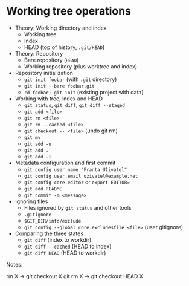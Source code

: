 # Working tree operations

  * Theory: Working directory and index
      - Working tree
      - Index
      - HEAD (top of history, `.git/HEAD`)
  * Theory: Repository
      - Bare repository (`HEAD`)
      - Working repository (plus worktree and index)
  * Repository initialization
      - `git init foobar` (with `.git` directory)
      - `git init --bare foobar.git`
      - `cd foobar; git init` (existing project with data)
  * Working with tree, index and HEAD
      - `git status`, `git diff`, `git diff --staged`
      - `git add <file>`
      - `git rm <file>`
      - `git rm --cached <file>`
      - `git checkout -- <file>` (undo git rm)
      - `git mv`
      - `git add -u`
      - `git add .`
      - `git add -i`
  * Metadata configuration and first commit
      - `git config user.name "Franta Uživatel"`
      - `git config user.email uzivatel@example.net`
      - `git config core.editor` or `export EDITOR=`
      - `git add README`
      - `git commit -m <message>`
  * Ignoring files
      - Files ignored by `git status` and other tools
      - `.gitignore`
      - `$GIT_DIR/info/exclude`
      - `git config --global core.excludesfile <file>` (user gitignore)
  * Comparing the three states
      - `git diff` (index to workdir)
      - `git diff --cached` (HEAD to index)
      - `git diff HEAD` (HEAD to workdir)

Notes:

rm X -> git checkout X
git rm X -> git checkout HEAD X

